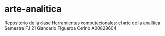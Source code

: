 # arte-analitica
Repositorio de la clase Herramientas computacionales: el arte de la analítica  Semestre FJ 21
Giancarlo FIgueroa Cerino 
A00828604